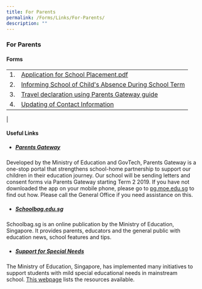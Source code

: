 ```yaml
---
title: For Parents
permalink: /Forms/Links/For-Parents/
description: ""
---
```

### **For Parents**

#### **Forms**

|  |  |
|---|---|
| 1. | [Application for School Placement.pdf](https://kuochuanpresbyterianpri-moe-edu-sg-admin.cwp.sg/qql/slot/u524/Publications/Form%20Downloads/Application%20for%20School%20Placement%202016.pdf)
| 2. | [Informing School of Child's Absence During School Term](/files/Informing%20School%20of%20Child's%20Absence%20During%20School%20Term.pdf) |
| 3. | [Travel declaration using Parents Gateway guide](/files/Travel%20declaration%20using%20Parents%20Gateway%20guide.pdf) |
| 4. | [Updating of Contact Information](/files/Updating%20of%20Contact%20Information.pdf) |
|

#### **Useful Links**

* ##### [Parents Gateway](https://pg.moe.edu.sg/)

Developed by the Ministry of Education and GovTech, Parents Gateway is a one-stop portal that strengthens school-home partnership to support our children in their education journey. Our school will be sending letters and consent forms via Parents Gateway starting Term 2 2019. If you have not downloaded the app on your mobile phone, please go to [pg.moe.edu.sg](http://pg.moe.edu.sg/) to find out how. Please call the General Office if you need assistance on this.

*  ##### [Schoolbag.edu.sg](https://www.schoolbag.edu.sg/)

Schoolbag.sg is an online publication by the Ministry of Education, Singapore. It provides parents, educators and the general public with education news, school features and tips.

* ##### [Support for Special Needs](https://www.moe.gov.sg/special-educational-needs/) 

The Ministry of Education, Singapore, has implemented many initiatives to support students with mild special educational needs in mainstream school. [This webpage](https://www.moe.gov.sg/special-educational-needs/) lists the resources available.